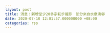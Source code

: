 ```yaml
---
layout: post
title: 消息：新增至少20多宗初步確診　部分來自水泉澳邨
date: 2020-07-10 12:01:57.000000000 +08:00
categories: rss
---
```



